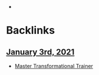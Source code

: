 - 

# Backlinks
## [January 3rd, 2021](<January 3rd, 2021.md>)
- [Master Transformational Trainer](<Master Transformational Trainer.md>)


